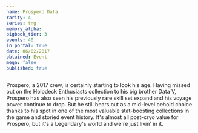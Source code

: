```yaml
---
name: Prospero Data
rarity: 4
series: tng
memory_alpha:
bigbook_tier: 3
events: 40
in_portal: true
date: 06/02/2017
obtained: Event
mega: false
published: true
---
```


Prospero, a 2017 crew, is certainly starting to look his age. Having missed out on the Holodeck Enthusiasts collection to his big brother Data V, Prospero has also seen his previously rare skill set expand and his voyage power continue to drop. But he still bears out as a mid-level behold choice thanks to his spot in one of the most valuable stat-boosting collections in the game and storied event history. It's almost all post-cryo value for Prospero, but it's a Legendary's world and we're just livin' in it.
